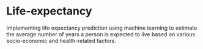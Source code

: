 # Life-expectancy
Implementing life expectancy prediction using machine learning to estimate the average number of years a person is expected to live based on various socio-economic and health-related factors.
